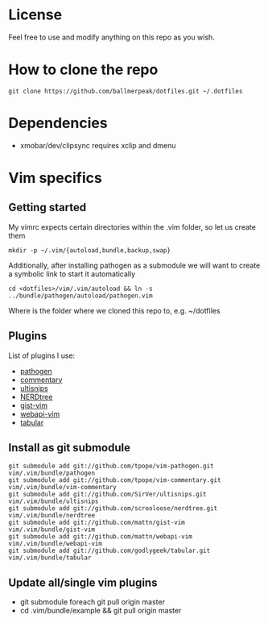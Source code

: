 # License
Feel free to use and modify anything on this repo as you wish.

# How to clone the repo
`git clone https://github.com/ballmerpeak/dotfiles.git ~/.dotfiles`

# Dependencies
- xmobar/dev/clipsync requires xclip and dmenu

# Vim specifics

Getting started
---------------
My vimrc expects certain directories within the .vim folder, so let us create them
```
mkdir -p ~/.vim/{autoload,bundle,backup,swap}
```
Additionally, after installing pathogen as a submodule we will want to create a symbolic link
to start it automatically
```
cd <dotfiles>/vim/.vim/autoload && ln -s ../bundle/pathogen/autoload/pathogen.vim
```
Where <dotfiles> is the folder where we cloned this repo to, e.g. ~/dotfiles

Plugins
--------
List of plugins I use:
- [pathogen](https://github.com/tpope/vim-pathogen)
- [commentary](https://github.com/tpope/vim-commentary)
- [ultisnips](https://github.com/SirVer/ultisnips)
- [NERDtree](https://github.com/vim-scripts/The-NERD-tree)
- [gist-vim](https://github.com/mattn/gist-vim)
- [webapi-vim](https://github.com/mattn/webapi-vim)
- [tabular](https://github.com/godlygeek/tabular.git)

Install as git submodule
------------------------
```
git submodule add git://github.com/tpope/vim-pathogen.git vim/.vim/bundle/pathogen
git submodule add git://github.com/tpope/vim-commentary.git vim/.vim/bundle/vim-commentary
git submodule add git://github.com/SirVer/ultisnips.git vim/.vim/bundle/ultisnips
git submodule add git://github.com/scrooloose/nerdtree.git vim/.vim/bundle/nerdtree
git submodule add git://github.com/mattn/gist-vim vim/.vim/bundle/gist-vim
git submodule add git://github.com/mattn/webapi-vim vim/.vim/bundle/webapi-vim
git submodule add git://github.com/godlygeek/tabular.git vim/.vim/bundle/tabular
```

Update all/single vim plugins
----------------------
- git submodule foreach git pull origin master
- cd .vim/bundle/example && git pull origin master
